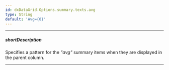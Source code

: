 ```yaml
---
id: dxDataGrid.Options.summary.texts.avg
type: String
default: 'Avg={0}'
---
```

---
##### shortDescription
Specifies a pattern for the *"avg"* summary items when they are displayed in the parent column.

---
